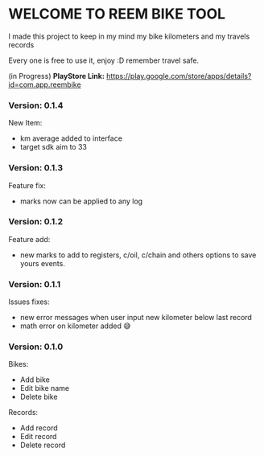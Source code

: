 # WELCOME TO REEM BIKE TOOL

I made this project to keep in my mind my bike kilometers and my travels records

Every one is free to use it, enjoy :D remember travel safe.

(in Progress)
<b>PlayStore Link:</b> https://play.google.com/store/apps/details?id=com.app.reembike

### Version: 0.1.4
New Item:
* km average added to interface
* target sdk aim to 33

### Version: 0.1.3
Feature fix:
* marks now can be applied to any log

### Version: 0.1.2
Feature add:
* new marks to add to registers, c/oil, c/chain and others options to save yours events.

### Version: 0.1.1
Issues fixes:
* new error messages when user input new kilometer below last record
* math error on kilometer added :sweat_smile:

### Version: 0.1.0
Bikes:
* Add bike
* Edit bike name
* Delete bike

Records:
* Add record
* Edit record
* Delete record